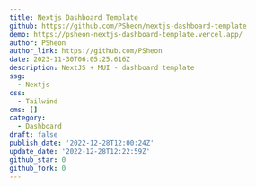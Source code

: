 ```yaml
---
title: Nextjs Dashboard Template
github: https://github.com/PSheon/nextjs-dashboard-template
demo: https://psheon-nextjs-dashboard-template.vercel.app/
author: PSheon
author_link: https://github.com/PSheon
date: 2023-11-30T06:05:25.616Z
description: NextJS + MUI - dashboard template
ssg:
  - Nextjs
css:
  - Tailwind
cms: []
category:
  - Dashboard
draft: false
publish_date: '2022-12-28T12:00:24Z'
update_date: '2022-12-28T12:22:59Z'
github_star: 0
github_fork: 0
---
```

